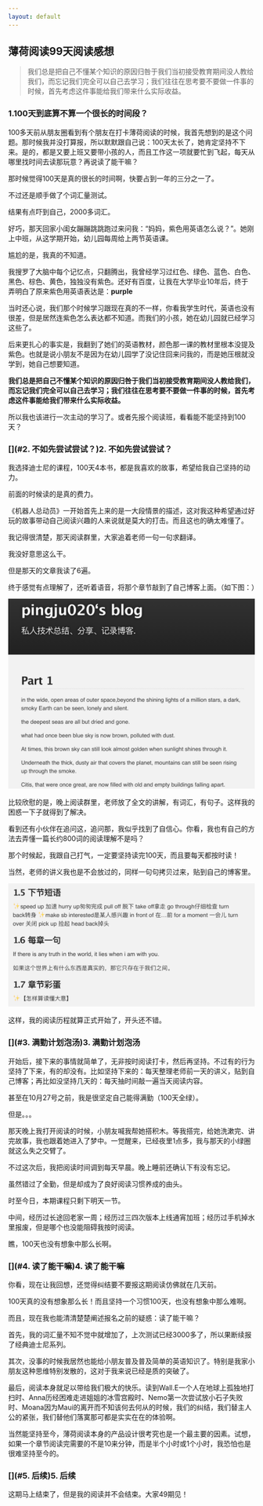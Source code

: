 ```yaml
---
layout: default
---
```


## [](#薄荷阅读99天阅读感想)薄荷阅读99天阅读感想

>我们总是把自己不懂某个知识的原因归咎于我们当初接受教育期间没人教给我们，而忘记我们完全可以自己去学习；我们往往在思考要不要做一件事的时候，首先考虑这件事能给我们带来什么实际收益。


### [](#1.100天到底算不算一个很长的时间段？)1.100天到底算不算一个很长的时间段？


100多天前从朋友圈看到有个朋友在打卡薄荷阅读的时候，我首先想到的是这个问题。那时候我并没打算报，所以默默跟自己说：100天太长了，她肯定坚持不下来。是的，都是又要上班又要带小孩的人，而且工作这一项就要忙到飞起，每天从哪里找时间去读那玩意？再说读了能干嘛？

那时候觉得100天是真的很长的时间啊，快要占到一年的三分之一了。

不过还是顺手做了个词汇量测试。

结果有点吓到自己，2000多词汇。

好巧，那天回家小闺女蹦蹦跳跳跑过来问我：“妈妈，紫色用英语怎么说？”。她刚上中班，从这学期开始，幼儿园每周给上两节英语课。

尴尬的是，我真的不知道。

我搜罗了大脑中每个记忆点，只翻腾出，我曾经学习过红色、绿色、蓝色、白色、黑色、棕色、黄色，独独没有紫色。还好有百度，让我在大学毕业10年后，终于弄明白了原来紫色用英语表达是：**purple**

当时还心说，我们那个时候学习跟现在真的不一样，你看我学生时代，英语也没有很差，但是居然连紫色怎么表达都不知道。而我们的小孩，她在幼儿园就已经学习这些了。

后来更扎心的事实是，我翻到了她们的英语教材，颜色那一课的教材里根本没提及紫色。也就是说小朋友不是因为在幼儿园学了没记住回来问我的，而是她压根就没学到，她自己想要知道。

**我们总是把自己不懂某个知识的原因归咎于我们当初接受教育期间没人教给我们，而忘记我们完全可以自己去学习；我们往往在思考要不要做一件事的时候，首先考虑这件事能给我们带来什么实际收益。**

所以我也该进行一次主动的学习了。或者先报个阅读班，看看能不能坚持到100天？


### [](#2. 不如先尝试尝试？)2. 不如先尝试尝试？

 
我选择迪士尼的课程，100天4本书，都是我喜欢的故事，希望给我自己坚持的动力。

前面的时候读的是真的费力。

《机器人总动员》一开始首先上来的是一大段情景的描述，这对我这种希望通过好玩的故事带动自己阅读兴趣的人来说就是莫大的打击。而且这也的确太难懂了。

我记得很清楚，那天阅读群里，大家追着老师一句一句求翻译。

我没好意思这么干。

但是那天的文章我读了6遍。

终于感觉有点理解了，还听着语音，将那个章节敲到了自己博客上面。（如下图：）

![图1](assets/images/reading/1545801791856.jpg  "图1")

比较欣慰的是，晚上阅读群里，老师放了全文的讲解，有词汇，有句子。这样我的困惑一下子就得到了解决。

看到还有小伙伴在追问这，追问那，我似乎找到了自信心。你看，我也有自己的方法去弄懂一篇长约800词的阅读理解不是吗？

那个时候起，我跟自己打气，一定要坚持读完100天，而且要每天都按时读！

当然，老师的讲义我也是不会放过的，同样一句句拷贝过来，贴到自己的博客里。

![图2](assets/images/reading/QQ20181226-132629@2x.png  "图2")

这样，我的阅读历程就算正式开始了，开头还不错。


### [](#3. 满勤计划泡汤)3. 满勤计划泡汤

 
开始后，接下来的事情就简单了，无非按时阅读打卡，然后再坚持。不过有的行为坚持了下来，有的却没有。比如坚持下来的：每天整理老师前一天的讲义，贴到自己博客；再比如没坚持几天的：每天抽时间敲一遍当天阅读内容。

甚至在10月27号之前，我是很坚定自己能得满勤（100天全绿）。

但是。。。

那天晚上我打开阅读的时候，小朋友喊我帮她搭积木。等我搭完，给她洗漱完、讲完故事，我也跟着她进入了梦中。一觉醒来，已经夜里1点多，我与那天的小绿圈就这么失之交臂了。

不过这次后，我把阅读时间调到每天早晨。晚上睡前还确认下有没有忘记。

虽然错过了全勤，但是却成为了良好阅读习惯养成的由头。

时至今日，本期课程只剩下明天一节。

中间，经历过长途回老家一周；经历过三四次版本上线通宵加班；经历过手机掉水里报废，但是哪个也没能阻碍我按时阅读。

瞧，100天也没有想象中那么长啊。



### [](#4. 读了能干嘛)4. 读了能干嘛

 
你看，现在让我回想，还觉得纠结要不要报这期阅读仿佛就在几天前。

100天真的没有想象那么长！而且坚持一个习惯100天，也没有想象中那么难啊。

而且，现在我也能清清楚楚阐述报名之前的疑惑：读了能干嘛？

首先，我的词汇量不知不觉中就增加了，上次测试已经3000多了，所以果断续报了经典迪士尼系列。

其次，没事的时候我居然也能给小朋友普及普及简单的英语知识了。特别是我家小朋友这种思维特别发散的，这对于我来说已经是质的突破了。

最后，阅读本身就足以带给我们极大的快乐。读到Wall.E一个人在地球上孤独地打扫时、Anna历经困难走进姐姐的冰雪宫殿时、Nemo第一次尝试放小石子失败时、Moana因为Maui的离开而不知该何去何从的时候，我们的纠结，我们替主人公的紧张，我们替他们落寞那可都是实实在在的体验啊。


当然能坚持至今，薄荷阅读本身的产品设计很考究也是一个最主要的因素。试想，如果一个章节阅读完需要的不是10来分钟，而是半个小时或1个小时，我恐怕也是很难坚持至今的。


### [](#5. 后续)5. 后续


这期马上结束了，但是我的阅读并不会结束。大家49期见！


